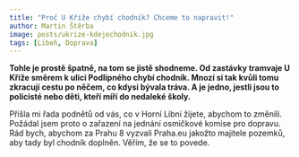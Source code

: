 ```yaml
---
title: "Proč U Kříže chybí chodník? Chceme to napravit!"
author: Martin Štěrba
image: posts/ukrize-kdejechodnik.jpg
tags: [Libeň, Doprava]
---
```


**Tohle je prostě špatně, na tom se jistě shodneme. Od zastávky tramvaje U Kříže směrem k ulici Podlipného chybí chodník. Mnozí si tak kvůli tomu zkracují cestu po něčem, co kdysi bývala tráva. A je jedno, jestli jsou to policisté nebo děti, kteří míří do nedaleké školy.**

Přišla mi řada podnětů od vás, co v Horní Libni žijete, abychom to změnili. Požádal jsem proto o zařazení na jednání osmičkové komise pro dopravu. Rád bych, abychom za Prahu 8 vyzvali Praha.eu jakožto majitele pozemků, aby tady byl chodník doplněn. Věřím, že se to povede.